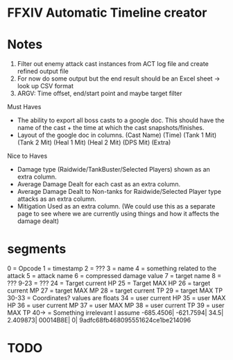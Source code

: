 # FFXIV Automatic Timeline creator

# Notes
1. Filter out enemy attack cast instances from ACT log file and create refined output file
2. For now do some output but the end result should be an Excel sheet -> look up CSV format
3. ARGV: Time offset, end/start point and maybe target filter

Must Haves
- The ability to export all boss casts to a google doc. This should have the name of the cast + the time at which the cast snapshots/finishes.
- Layout of the google doc in columns. (Cast Name) (Time) (Tank 1 Mit) (Tank 2 Mit) (Heal 1 Mit) (Heal 2 Mit) (DPS Mit) (Extra)

Nice to Haves
- Damage type (Raidwide/TankBuster/Selected Players) shown as an extra column.
- Average Damage Dealt for each cast as an extra column.
- Average Damage Dealt to Non-tanks for Raidwide/Selected Player type attacks as an extra column.
- Mitigation Used as an extra column. (We could use this as a separate page to see where we are currently using things and how it affects the damage dealt)

# segments
0 = Opcode
1 = timestamp
2 = ???
3 = name
4 = something related to the attack
5 = attack name
6 = compressed damage value
7 = target name
8 = ???
9-23 = ???
24 = Target current HP
25 = Target MAX HP
26 = target current MP
27 = target MAX MP
28 = target current TP
29 = target MAX TP
30-33 = Coordinates? values are floats
34 = user current HP
35 = user MAX HP
36 = user current MP
37 = user MAX MP
38 = user current TP
39 = user MAX TP
40-> = Something irrelevant I assume
-685.4506|
-621.7594|
34.5|
2.409873|
00014B8E|
0|
9adfc68fb468095551624ce1be214096

# TODO
